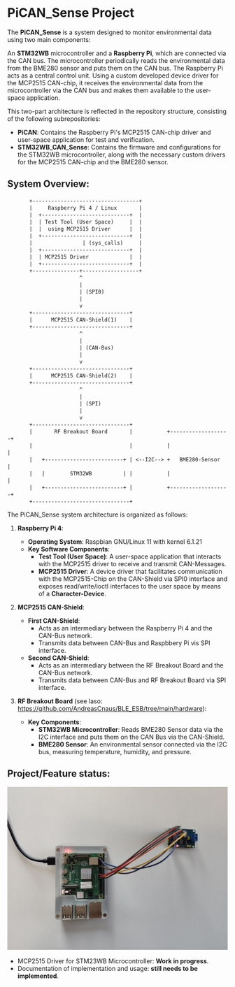     
# PiCAN_Sense Project

The **PiCAN_Sense** is a system designed to monitor environmental data using two main components:

An **STM32WB** microcontroller and a **Raspberry Pi**, which are connected via the CAN bus. The microcontroller periodically reads the environmental data ​​from the BME280 sensor and puts them on the CAN bus. The Raspberry Pi acts as a central control unit. Using a custom developed device driver for the MCP2515 CAN-chip, it receives the environmental data from the microcontroller via the CAN bus and makes them available to the user-space application.

This two-part architecture is reflected in the repository structure, consisting of the following subrepositories:
 - **PiCAN**: Contains the Raspberry Pi's MCP2515 CAN-chip driver and user-space application for test and verification.
 - **STM32WB_CAN_Sense**: Contains the firmware and configurations for the STM32WB microcontroller, along with the necessary custom drivers for the MCP2515 CAN-chip and the BME280 sensor.

## System Overview:
           +----------------------------------+
           |     Raspberry Pi 4 / Linux       |
           |  +----------------------------+  |
           |  | Test Tool (User Space)     |  |
           |  |  using MCP2515 Driver      |  |
           |  +----------------------------+  |
           |                | (sys_calls)     |
           |  +----------------------------+  |
           |  | MCP2515 Driver             |  |
           |  +----------------------------+  |
           +---------------+------------------+
                           ^
                           |
                           | (SPI0)
                           |
                           v
           +-------------------------------+
           |      MCP2515 CAN-Shield(1)    |
           +-------------------------------+
                           ^
                           |
                           | (CAN-Bus)
                           |
                           v
           +-------------------------------+
           |      MCP2515 CAN-Shield(2)    |
           +-------------------------------+
                           ^
                           |
                           | (SPI)
                           |
                           v
           +-------------------------------+
           |       RF Breakout Board       |           +-------------------+
           |                               |           |                   |
           |   +-------------------------+ | <--I2C--> +   BME280-Sensor   |
           |   |        STM32WB          | |           |                   |	
           |   +-------------------------+ |           +-------------------+
           +-------------------------------+
           

The PiCAN_Sense system architecture is organized as follows:

1. **Raspberry Pi 4**:
    - **Operating System**: Raspbian GNU/Linux 11 with kernel 6.1.21
    - **Key Software Components**:
        - **Test Tool (User Space)**: A user-space application that interacts with the MCP2515 driver to receive and transmit CAN-Messages.
        - **MCP2515 Driver**: A device driver that facilitates communication with the MCP2515-Chip on the CAN-Shield via SPI0 interface and exposes read/write/ioctl interfaces to the user space by means of a **Character-Device**.

2. **MCP2515 CAN-Shield**:
    - **First CAN-Shield**:
        - Acts as an intermediary between the Raspberry Pi 4 and the CAN-Bus network.
        - Transmits data between CAN-Bus and Raspbbery Pi vis SPI interface.
    - **Second CAN-Shield**:
        - Acts as an intermediary between the RF Breakout Board and the CAN-Bus network.
        -  Transmits data between CAN-Bus and RF Breakout Board via SPI interface.

3. **RF Breakout Board** (see laso: https://github.com/AndreasCnaus/BLE_ESB/tree/main/hardware):
    - **Key Components**:
        - **STM32WB Microcontroller**: Reads BME280 Sensor data via the I2C interface and puts them on the CAN Bus via the CAN-Shield.
        - **BME280 Sensor**: An environmental sensor connected via the I2C bus, measuring temperature, humidity, and pressure.

## Project/Feature status:

![Test Setup](https://github.com/AndreasCnaus/PiCAN_Sense/blob/main/docs/PiCAN_Sense_test_setup.jpg)

-  MCP2515 Driver for STM23WB Microcontroller: **Work in progress**.
- Documentation of implementation and usage: **still needs to be implemented**.




